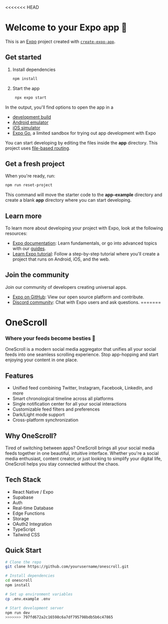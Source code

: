 <<<<<<< HEAD
# Welcome to your Expo app 👋

This is an [Expo](https://expo.dev) project created with [`create-expo-app`](https://www.npmjs.com/package/create-expo-app).

## Get started

1. Install dependencies

   ```bash
   npm install
   ```

2. Start the app

   ```bash
    npx expo start
   ```

In the output, you'll find options to open the app in a

- [development build](https://docs.expo.dev/develop/development-builds/introduction/)
- [Android emulator](https://docs.expo.dev/workflow/android-studio-emulator/)
- [iOS simulator](https://docs.expo.dev/workflow/ios-simulator/)
- [Expo Go](https://expo.dev/go), a limited sandbox for trying out app development with Expo

You can start developing by editing the files inside the **app** directory. This project uses [file-based routing](https://docs.expo.dev/router/introduction).

## Get a fresh project

When you're ready, run:

```bash
npm run reset-project
```

This command will move the starter code to the **app-example** directory and create a blank **app** directory where you can start developing.

## Learn more

To learn more about developing your project with Expo, look at the following resources:

- [Expo documentation](https://docs.expo.dev/): Learn fundamentals, or go into advanced topics with our [guides](https://docs.expo.dev/guides).
- [Learn Expo tutorial](https://docs.expo.dev/tutorial/introduction/): Follow a step-by-step tutorial where you'll create a project that runs on Android, iOS, and the web.

## Join the community

Join our community of developers creating universal apps.

- [Expo on GitHub](https://github.com/expo/expo): View our open source platform and contribute.
- [Discord community](https://chat.expo.dev): Chat with Expo users and ask questions.
=======
# OneScroll
### Where your feeds become besties 🤝

OneScroll is a modern social media aggregator that unifies all your social feeds into one seamless scrolling experience. Stop app-hopping and start enjoying your content in one place.

## Features
- Unified feed combining Twitter, Instagram, Facebook, LinkedIn, and more
- Smart chronological timeline across all platforms  
- Single notification center for all your social interactions
- Customizable feed filters and preferences
- Dark/Light mode support
- Cross-platform synchronization

## Why OneScroll?
Tired of switching between apps? OneScroll brings all your social media feeds together in one beautiful, intuitive interface. Whether you're a social media enthusiast, content creator, or just looking to simplify your digital life, OneScroll helps you stay connected without the chaos.

## Tech Stack
- React Native / Expo
- Supabase
 - Auth
 - Real-time Database
 - Edge Functions
 - Storage
- OAuth2 Integration
- TypeScript
- Tailwind CSS

## Quick Start

```bash
# Clone the repo
git clone https://github.com/yourusername/onescroll.git

# Install dependencies
cd onescroll
npm install

# Set up environment variables
cp .env.example .env

# Start development server
npm run dev
>>>>>>> 797fd672a2c16598c6a7df795798bdb5b6c47865
